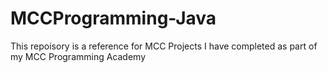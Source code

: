 # MCCProgramming-Java
This repoisory is a reference for MCC Projects I have completed as part of my MCC Programming Academy
